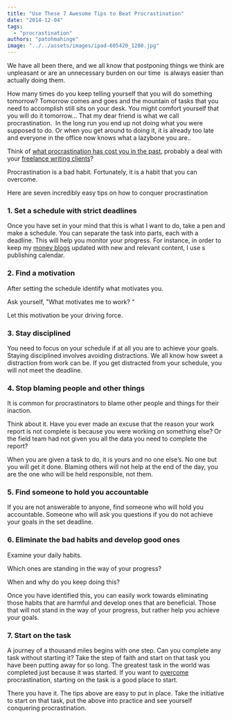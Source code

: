 ```yaml
---
title: "Use These 7 Awesome Tips to Beat Procrastination"
date: "2014-12-04"
tags: 
  - "procrastination"
authors: "patohmahinge"
image: "../../assets/images/ipad-605420_1280.jpg"
---
```


We have all been there, and we all know that postponing things we think are unpleasant or are an unnecessary burden on our time  is always easier than actually doing them.

How many times do you keep telling yourself that you will do something tomorrow? Tomorrow comes and goes and the mountain of tasks that you need to accomplish still sits on your desk. You might comfort yourself that you will do it tomorrow... That my dear friend is what we call procrastination.  In the long run you end up not doing what you were supposed to do. Or when you get around to doing it, it is already too late and everyone in the office now knows what a lazybone you are..

Think of [what procrastination has cost you in the past](https://mahinge.com/make-money-online-kenya/ "take action"), probably a deal with your [freelance writing clients](http://www.andikawriters.com "Andika Writers Network")?

Procrastination is a bad habit. Fortunately, it is a habit that you can overcome.

Here are seven incredibly easy tips on how to conquer procrastination

### 1\. Set a schedule with strict deadlines

Once you have set in your mind that this is what I want to do, take a pen and make a schedule. You can separate the task into parts, each with a deadline. This will help you monitor your progress. For instance, in order to keep my [money blogs](https://mahinge.com/tips-make-money-blog-kenya/ "make money blogging") updated with new and relevant content, I use s publishing calendar.

### 2\. Find a motivation

After setting the schedule identify what motivates you.

Ask yourself, "What motivates me to work? "

Let this motivation be your driving force.

### 3\. Stay disciplined

You need to focus on your schedule if at all you are to achieve your goals. Staying disciplined involves avoiding distractions. We all know how sweet a distraction from work can be. If you get distracted from your schedule, you will not meet the deadline.

### 4\. Stop blaming people and other things

It is common for procrastinators to blame other people and things for their inaction.

Think about it. Have you ever made an excuse that the reason your work report is not complete is because you were working on something else? Or the field team had not given you all the data you need to complete the report?

When you are given a task to do, it is yours and no one else’s. No one but you will get it done. Blaming others will not help at the end of the day, you are the one who will be held responsible, not them.

### 5\. Find someone to hold you accountable

If you are not answerable to anyone, find someone who will hold you accountable. Someone who will ask you questions if you do not achieve your goals in the set deadline.

### 6\. Eliminate the bad habits and develop good ones

Examine your daily habits.

Which ones are standing in the way of your progress?

When and why do you keep doing this?

Once you have identified this, you can easily work towards eliminating those habits that are harmful and develop ones that are beneficial. Those that will not stand in the way of your progress, but rather help you achieve your goals.

### 7\. Start on the task

A journey of a thousand miles begins with one step. Can you complete any task without starting it? Take the step of faith and start on that task you have been putting away for so long. The greatest task in the world was completed just because it was started. If you want to [overcome](https://mahinge.com/ "overcome procrastination") procrastination, starting on the task is a good place to start.

There you have it. The tips above are easy to put in place. Take the initiative to start on that task, put the above into practice and see yourself conquering procrastination.
